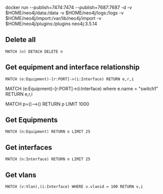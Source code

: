 docker run --publish=7474:7474 --publish=7687:7687  -d -v $HOME/neo4j/data:/data -v $HOME/neo4j/logs:/logs -v $HOME/neo4j/import:/var/lib/neo4j/import -v $HOME/neo4j/plugins:/plugins neo4j:3.5.14

## Delete all
```
MATCH (n) DETACH DELETE n
```

## Get equipment and interface relationship
```
MATCH (e:Equipment)-[r:PORT]->(i:Interface) RETURN e,r,i
```

MATCH (e:Equipment)-[r:PORT]->(i:Interface) where e.name = "switch1" RETURN e,r,i

MATCH p=()-->() RETURN p LIMIT 1000

## Get Equipments
```
MATCH (n:Equipment) RETURN n LIMIT 25
```

## Get interfaces
```
MATCH (n:Interface) RETURN n LIMIT 25
```

## Get vlans
```
MATCH (v:Vlan),(i:Interface) WHERE v.vlanid = 100 RETURN v,i
```
